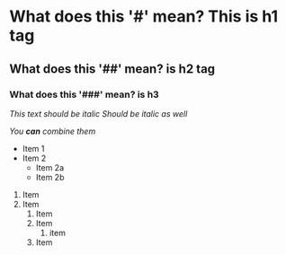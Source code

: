 # What does this '#' mean? This is h1 tag
## What does this '##' mean? is h2 tag
### What does this '###' mean? is h3


*This text should be italic*
_Should be italic as well_ 

_You **can** combine them_

* Item 1
* Item 2
	* Item 2a
	* Item 2b
	

1. Item
1. Item
	1. Item
	1. Item
		1. item
	1. Item
	
	

	